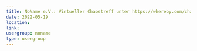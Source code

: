 ```yaml
---
title: NoName e.V.: Virtueller Chaostreff unter https://whereby.com/chaos-hd?roundedCornersOff
date: 2022-05-19
location: 
link: 
usergroup: noname
type: usergroup
---
```

